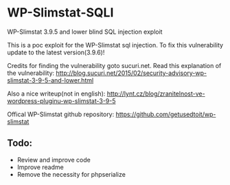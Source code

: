 # WP-Slimstat-SQLI
WP-Slimstat 3.9.5 and lower blind SQL injection exploit

This is a poc exploit for the WP-Slimstat sql injection.
To fix this vulnerability update to the latest version(3.9.6)!

Credits for finding the vulnerability goto sucuri.net. Read this explanation of the vulnerability: 
http://blog.sucuri.net/2015/02/security-advisory-wp-slimstat-3-9-5-and-lower.html

Also a nice writeup(not in english): http://lynt.cz/blog/zranitelnost-ve-wordpress-pluginu-wp-slimstat-3-9-5

Offical WP-Slimstat github repository: https://github.com/getusedtoit/wp-slimstat


Todo:
----
* Review and improve code
* Improve readme
* Remove the necessity for phpserialize
